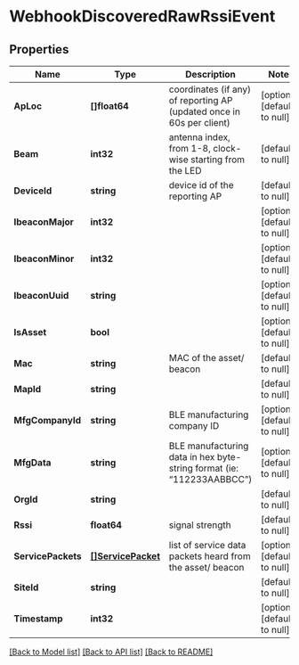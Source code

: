 # WebhookDiscoveredRawRssiEvent

## Properties
Name | Type | Description | Notes
------------ | ------------- | ------------- | -------------
**ApLoc** | **[]float64** | coordinates (if any) of reporting AP (updated once in 60s per client) | [optional] [default to null]
**Beam** | **int32** | antenna index, from 1-8, clock-wise starting from the LED | [default to null]
**DeviceId** | **string** | device id of the reporting AP | [default to null]
**IbeaconMajor** | **int32** |  | [optional] [default to null]
**IbeaconMinor** | **int32** |  | [optional] [default to null]
**IbeaconUuid** | **string** |  | [optional] [default to null]
**IsAsset** | **bool** |  | [optional] [default to null]
**Mac** | **string** | MAC of the asset/ beacon | [default to null]
**MapId** | **string** |  | [default to null]
**MfgCompanyId** | **string** | BLE manufacturing company ID | [optional] [default to null]
**MfgData** | **string** | BLE manufacturing data in hex byte-string format (ie: “112233AABBCC”) | [optional] [default to null]
**OrgId** | **string** |  | [default to null]
**Rssi** | **float64** | signal strength | [default to null]
**ServicePackets** | [**[]ServicePacket**](service_packet.md) | list of service data packets heard from the asset/ beacon | [optional] [default to null]
**SiteId** | **string** |  | [default to null]
**Timestamp** | **int32** |  | [optional] [default to null]

[[Back to Model list]](../README.md#documentation-for-models) [[Back to API list]](../README.md#documentation-for-api-endpoints) [[Back to README]](../README.md)

